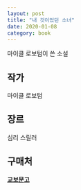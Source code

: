 ```yaml
---
layout: post
title: "내 것이었던 소녀"
date: 2020-01-08
category: book
---
```


마이클 로보텀이 쓴 소설

## 작가
마이클 로보텀

## 장르
심리 스릴러

## 구매처
**[교보문고](http://www.kyobobook.co.kr/product/detailViewKor.laf?ejkGb=KOR&mallGb=KOR&barcode=9791158790226&orderClick=LEa&Kc=)**